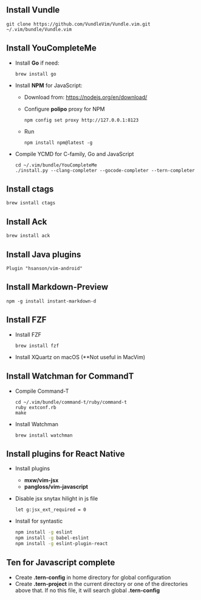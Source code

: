 ## Install Vundle

    git clone https://github.com/VundleVim/Vundle.vim.git ~/.vim/bundle/Vundle.vim

## Install YouCompleteMe

* Install **Go** if need:

    ```
    brew install go
    ```

* Install **NPM** for JavaScript:
  - Download from: https://nodejs.org/en/download/
  - Configure **polipo** proxy for NPM

    ```
    npm config set proxy http://127.0.0.1:8123
    ```

  - Run

    ```
    npm install npm@latest -g
    ```

* Compile YCMD for C-family, Go and JavaScript

    ```
    cd ~/.vim/bundle/YouCompleteMe
    ./install.py --clang-completer --gocode-completer --tern-completer
    ```

## Install **ctags**

    brew isntall ctags

## Install **Ack**

    brew install ack

## Install Java plugins

    Plugin "hsanson/vim-android"

## Install Markdown-Preview

    npm -g install instant-markdown-d

## Install FZF

* Install FZF

    ```vim
    brew install fzf
    ```

* Install XQuartz on macOS (**Not useful in MacVim)

## Install Watchman for CommandT

* Compile Command-T

    ```vim
    cd ~/.vim/bundle/command-t/ruby/command-t
    ruby extconf.rb
    make
    ```

* Install Watchman

    ```vim
    brew install watchman
    ```

## Install plugins for **React Native**

* Install plugins
    - **mxw/vim-jsx**
    - **pangloss/vim-javascript**

* Disable jsx snytax hilight in js file
    ```vim
    let g:jsx_ext_required = 0
    ```

* Install for syntastic
    ```bash
    npm install -g eslint
    npm install -g babel-eslint
    npm install -g eslint-plugin-react
    ```

## Ten for Javascript complete

* Create **.tern-config** in home directory for global configuration
* Create **.tern-project** in the current directory or one of the directories
  above that. If no this file, it will search global **.tern-config**


